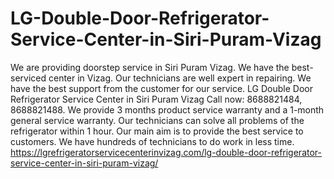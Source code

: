 # LG-Double-Door-Refrigerator-Service-Center-in-Siri-Puram-Vizag
We are providing doorstep service in Siri Puram Vizag. We have the best-serviced center in Vizag. Our technicians are well expert in repairing. We have the best support from the customer for our service. LG Double Door Refrigerator Service Center in Siri Puram Vizag Call now: 8688821484, 8688821488. We provide 3 months product service warranty and a 1-month general service warranty. Our technicians can solve all problems of the refrigerator within 1 hour. Our main aim is to provide the best service to customers. We have hundreds of technicians to do work in less time.   https://lgrefrigeratorservicecenterinvizag.com/lg-double-door-refrigerator-service-center-in-siri-puram-vizag/
